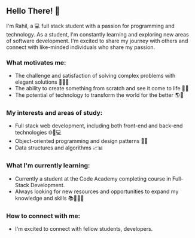 ## Hello There! 👋

I'm Rahil, a 💻 full stack student with a passion for programming and technology. As a student, I'm constantly learning and exploring new areas of software development. I'm excited to share my journey with others and connect with like-minded individuals who share my passion.

### What motivates me:

- The challenge and satisfaction of solving complex problems with elegant solutions 💪🏼💡
- The ability to create something from scratch and see it come to life 🚀🌱
- The potential of technology to transform the world for the better 🌎🌟

### My interests and areas of study:

- Full stack web development, including both front-end and back-end technologies 🌐🎨💻
- Object-oriented programming and design patterns 🧬🎨
- Data structures and algorithms 📈📊

### What I'm currently learning:

- Currently a student at the Code Academy completing course in Full-Stack Development.
- Always looking for new resources and opportunities to expand my knowledge and skills 📚👀💪🏼

### How to connect with me:

- I'm excited to connect with fellow students, developers.

